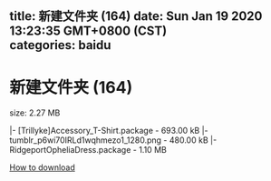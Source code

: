 
title: 新建文件夹 (164)
date: Sun Jan 19 2020 13:23:35 GMT+0800 (CST)    
categories: baidu
---

# 新建文件夹 (164)
size: 2.27 MB
 
 
|- [Trillyke]Accessory_T-Shirt.package - 693.00 kB
|- tumblr_p6wi70IRLd1wqhmezo1_1280.png - 480.00 kB
|- RidgeportOpheliaDress.package - 1.10 MB

[How to download](https://bpcam.bemobtrk.com/go/2ceec3aa-1ca2-46d6-b9ff-aaa5c184517c?jno=732)